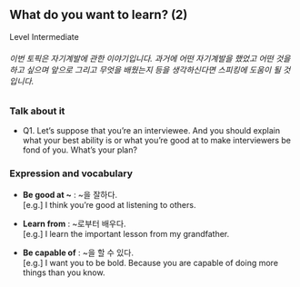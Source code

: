 ## What do you want to learn? (2)
Level Intermediate
###### 이번 토픽은 자기계발에 관한 이야기입니다. 과거에 어떤 자기계발을 했었고 어떤 것을 하고 싶으며 앞으로 그리고 무엇을 배웠는지 등을 생각하신다면 스피킹에 도움이 될 것입니다.

### Talk about it
- Q1. Let’s suppose that you’re an interviewee. And you should explain what your best ability is or what you’re good at to make interviewers be fond of you. What’s your plan?
### Expression and vocabulary
- **Be good at ~** : ~을 잘하다.  
[e.g.] I think you’re good at listening to others.

- **Learn from** : ~로부터 배우다.  
[e.g.] I learn the important lesson from my grandfather. 

- **Be capable of** : ~을 할 수 있다.  
[e.g.] I want you to be bold. Because you are capable of doing more things than you know.


